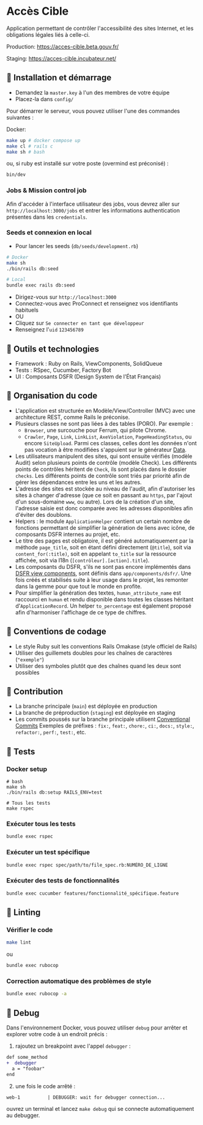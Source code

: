 # Accès Cible

Application permettant de contrôler l'accessibilité des sites Internet, et les obligations légales liés à celle-ci.

Production: https://acces-cible.beta.gouv.fr/

Staging: https://acces-cible.incubateur.net/

## 🚀 Installation et démarrage

- Demandez la `master.key` à l'un des membres de votre équipe
- Placez-la dans `config/`

Pour démarrer le serveur, vous pouvez utiliser l'une des commandes suivantes :

Docker: 
```bash
make up # docker compose up
make cl # rails c
make sh # bash
```

ou, si ruby est installé sur votre poste (overmind est préconisé) :

```bash
bin/dev
```

### Jobs & Mission control job

Afin d'accéder à l'interface utilisateur des jobs, vous devrez aller sur `http://localhost:3000/jobs` et entrer les informations authentication présentes dans les `credentials`.


### Seeds et connexion en local

- Pour lancer les seeds (`db/seeds/development.rb`)

```bash
# Docker
make sh
./bin/rails db:seed

# Local
bundle exec rails db:seed
```

- Dirigez-vous sur `http://localhost:3000`
- Connectez-vous avec ProConnect et renseignez vos identifiants habituels
- OU
- Cliquez sur `Se connecter en tant que développeur`
- Renseignez l'`uid` `123456789`

## 🧰 Outils et technologies

- Framework : Ruby on Rails, ViewComponents, SolidQueue
- Tests : RSpec, Cucumber, Factory Bot
- UI : Composants DSFR (Design System de l'État Français)

## 📁 Organisation du code

- L'application est structurée en Modèle/View/Controller (MVC) avec une architecture REST, comme Rails le préconise.
- Plusieurs classes ne sont pas liées à des tables (PORO). Par exemple :
  - `Browser`, une surcouche pour Ferrum, qui pilote Chrome.
  - `Crawler`, `Page`, `Link`,  `LinkList`, `AxeViolation`, `PageHeadingStatus`, ou encore `SiteUpload`.
  Parmi ces classes, celles dont les données n'ont pas vocation à être modifiées s'appuient sur le générateur [Data](https://docs.ruby-lang.org/en/3.2/Data.html).
- Les utilisateurs manipulent des sites, qui sont ensuite vérifiés (modèle Audit) selon plusieurs points de contrôle (modèle Check). Les différents points de contrôles héritent de `Check`, ils sont placés dans le dossier `checks`. Les différents points de contrôle sont triés par priorité afin de gérer les dépendances entre les uns et les autres.
- L'adresse des sites est stockée au niveau de l'audit, afin d'autoriser les sites à changer d'adresse (que ce soit en passant au `https`, par l'ajout d'un sous-domaine `www`, ou autre). Lors de la création d'un site, l'adresse saisie est donc comparée avec les adresses disponibles afin d'éviter des doublons.
- Helpers : le module `ApplicationHelper` contient un certain nombre de fonctions permettant de simplifier la génération de liens avec icône, de composants DSFR internes au projet, etc.
- Le titre des pages est obligatoire, il est généré automatiquement par la méthode `page_title`, soit en étant défini directement (`@title`), soit via `content_for(:title)`, soit en appelant `to_title` sur la ressource affichée, soit via I18n (`[contrôleur].[action].title`).
- Les composants du DSFR, s'ils ne sont pas encore implémentés dans [DSFR view components](https://github.com/betagouv/dsfr-view-components/), sont définis dans `app/components/dsfr/`. Une fois créés et stabilisés suite à leur usage dans le projet, les remonter dans la gemme pour que tout le monde en profite.
- Pour simplifier la génération des textes, `human_attribute_name` est raccourci en `human` et rendu disponible dans toutes les classes héritant d'`ApplicationRecord`. Un helper `to_percentage` est également proposé afin d'harmoniser l'affichage de ce type de chiffres.

## 📝 Conventions de codage

- Le style Ruby suit les conventions Rails Omakase (style officiel de Rails)
- Utiliser des guillemets doubles pour les chaînes de caractères (`"exemple"`)
- Utiliser des symboles plutôt que des chaînes quand les deux sont possibles

## 🤝 Contribution

- La branche principale (`main`) est déployée en production
- La branche de préproduction (`staging`) est déployée en staging
- Les commits poussés sur la branche principale utilisent [Conventional Commits](https://www.conventionalcommits.org/en/v1.0.0/#summary)
  Exemples de préfixes : `fix:`, `feat:`, `chore:`, `ci:`, `docs:`, `style:`, `refactor:`, `perf:`, `test:`, etc.

## 🧪 Tests

### Docker setup
```
# bash
make sh 
./bin/rails db:setup RAILS_ENV=test

# Tous les tests
make rspec 
```

### Exécuter tous les tests

```bash
bundle exec rspec
```

### Exécuter un test spécifique
```bash
bundle exec rspec spec/path/to/file_spec.rb:NUMÉRO_DE_LIGNE
```

### Exécuter des tests de fonctionnalités
```bash
bundle exec cucumber features/fonctionnalité_spécifique.feature
```

## 🧹 Linting

### Vérifier le code
```bash
make lint
```
ou
```bash
bundle exec rubocop
```

### Correction automatique des problèmes de style
```bash
bundle exec rubocop -a
```

## 🔬 Debug

Dans l'environnement Docker, vous pouvez utiliser `debug` pour
arrêter et explorer votre code à un endroit précis :

1. rajoutez un breakpoint avec l'appel `debugger` :

```diff
def some_method
+  debugger
  a = "foobar"
end
```

2. une fois le code arrêté :

```
web-1          | DEBUGGER: wait for debugger connection...
```

ouvrez un terminal et lancez `make debug` qui se connecte
automatiquement au debugger.
